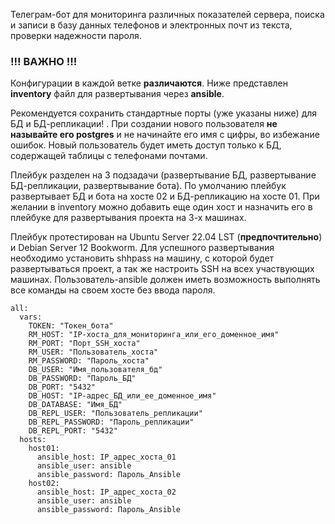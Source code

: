 
Телеграм-бот для мониторинга различных показателей сервера, поиска и записи в базу данных телефонов и электронных почт из текста, проверки надежности пароля.


###  !!! ВАЖНО !!!
Конфигурации в каждой ветке **различаются**. Ниже представлен **inventory** файл для развертывания через **ansible**.

Рекомендуется сохранить стандартные порты (уже указаны ниже) для БД и БД-репликации! .
При создании нового пользователя **не называйте его postgres** и не начинайте его имя с цифры, во избежание ошибок. Новый пользователь будет иметь доступ только к БД, содержащей таблицы с телефонами почтами.

Плейбук разделен на 3 подзадачи (развертывание БД, развертывание БД-репликации, развертвывание бота). По умолчанию плейбук развертывает БД и бота на хосте 02 и БД-репликацию на хосте 01. При желании в inventory можно добавить еще один хост и назначить его в плейбуке для развертывания проекта на 3-х машинах. 

Плейбук протестирован на Ubuntu Server 22.04 LST (**предпочтительно**) и Debian Server 12 Bookworm. Для успешного развертывания необходимо установить shhpass на машину, с которой будет развертываться проект, а так же настроить SSH на всех участвующих машинах. Пользователь-ansible должен иметь возможность выполнять все команды на своем хосте без ввода пароля.
 
```
all:
  vars:
    TOKEN: "Токен_бота"
    RM_HOST: "IP-хоста_для_мониторинга_или_его_доменное_имя"
    RM_PORT: "Порт_SSH_хоста"
    RM_USER: "Пользователь_хоста"
    RM_PASSWORD: "Пароль_хоста"
    DB_USER: "Имя_пользователя_бд"
    DB_PASSWORD: "Пароль_БД"
    DB_PORT: "5432"
    DB_HOST: "IP-адрес_БД_или_ее_доменное_имя"
    DB_DATABASE: "Имя_БД"
    DB_REPL_USER: "Пользователь_репликации"
    DB_REPL_PASSWORD: "Пароль_репликации"
    DB_REPL_PORT: "5432"
  hosts:
    host01:
      ansible_host: IP_адрес_хоста_01
      ansible_user: ansible
      ansible_password: Пароль_Ansible
    host02:
      ansible_host: IP_адрес_хоста_02
      ansible_user: ansible
      ansible_password: Пароль_Ansible
```
